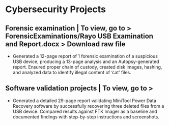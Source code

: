 # Cybersecurity Projects

## Forensic examination | To view, go to > ForensicExaminations/Rayo USB Examination and Report.docx > Download raw file
- Generated a 12-page report of 1 forensic examination of a suspicious USB device, producing a 13-page analysis and an Autopsy-generated report. Ensured proper chain of custody, created disk images, hashing, and analyzed data to identify illegal content of ‘cat’ files.

## Software validation projects | To view, go to > 
- Generated a detailed 29-page report validating MiniTool Power Data Recovery software by successfully recovering three deleted files from a USB device. Compared results against FTK Imager as a baseline and documented findings with step-by-step instructions and screenshots.
